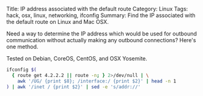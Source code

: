 Title: IP address associated with the default route
Category: Linux
Tags: hack, osx, linux, networking, ifconfig
Summary: Find the IP associated with the default route on Linux and Mac OSX.

Need a way to determine the IP address which would be used for outbound communication without actually making any outbound connections? Here's one method.

Tested on Debian, CoreOS, CentOS, and OSX Yosemite.
```bash
ifconfig $(
  { route get 4.2.2.2 || route -n; } 2>/dev/null | \
    awk '/UG/ {print $8}; /interface:/ {print $2}' | head -n 1
) | awk '/inet / {print $2}' | sed -e 's/addr://'
```
